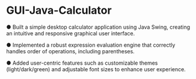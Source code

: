 # GUI-Java-Calculator
●	Built a simple desktop calculator application using Java Swing, creating an intuitive and responsive graphical user interface.

●	Implemented a robust expression evaluation engine that correctly handles order of operations, including parentheses.

●	Added user-centric features such as customizable themes (light/dark/green) and adjustable font sizes to enhance user experience.

